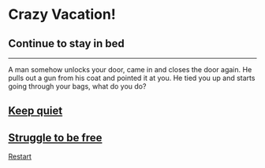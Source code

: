 # Crazy Vacation!
## Continue to stay in bed
---
A man somehow unlocks your door, came in and closes the door again. He pulls out a gun from his coat and pointed it at you. He tied you up and starts going through your bags, what do you do?  

## [Keep quiet](keep-quiet.md)  

## [Struggle to be free](struggle.md)  
  
[Restart](../README.md)